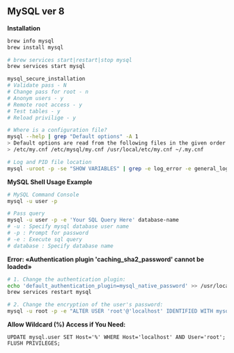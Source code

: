 ## MySQL ver 8


__Installation__
```zsh
brew info mysql
brew install mysql

# brew services start|restart|stop mysql
brew services start mysql

mysql_secure_installation
# Validate pass - N
# Change pass for root - n
# Anonym users - y
# Remote root access - y
# Test tables - y
# Reload privilige - y

# Where is a configuration file?
mysql --help | grep "Default options" -A 1
> Default options are read from the following files in the given order:
> /etc/my.cnf /etc/mysql/my.cnf /usr/local/etc/my.cnf ~/.my.cnf

# Log and PID file location
mysql -uroot -p -se "SHOW VARIABLES" | grep -e log_error -e general_log -e slow_query_log -e pid_file
```


__MySQL Shell Usage Example__
```zsh
# MySQL Command Console
mysql -u user -p 

# Pass query
mysql -u user -p -e 'Your SQL Query Here' database-name
# -u : Specify mysql database user name
# -p : Prompt for password
# -e : Execute sql query
# database : Specify database name
```


__Error: «Authentication plugin 'caching_sha2_password' cannot be loaded»__
```zsh 
# 1. Change the authentication plugin:
echo 'default_authentication_plugin=mysql_native_password' >> /usr/local/etc/my.cnf
brew services restart mysql

# 2. Change the encryption of the user's password:
mysql -u root -p -e "ALTER USER 'root'@'localhost' IDENTIFIED WITH mysql_native_password BY '<PASSWORD>';"
```


__Allow Wildcard (%) Access if You Need:__
```mysql
UPDATE mysql.user SET Host='%' WHERE Host='localhost' AND User='root';
FLUSH PRIVILEGES;
```

